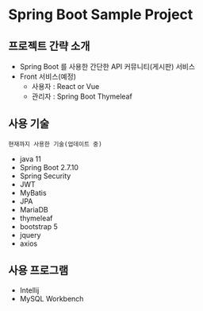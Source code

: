 # Spring Boot Sample Project

## 프로젝트 간략 소개

- Spring Boot 를 사용한 간단한 API 커뮤니티(게시판) 서비스
- Front 서비스(예정)
  - 사용자 : React or Vue
  - 관리자 : Spring Boot Thymeleaf

## 사용 기술

```
현재까지 사용한 기술(업데이트 중)
```

- java 11
- Spring Boot 2.7.10
- Spring Security
- JWT
- MyBatis
- JPA
- MariaDB
- thymeleaf
- bootstrap 5
- jquery
- axios

## 사용 프로그램

- Intellij 
- MySQL Workbench 